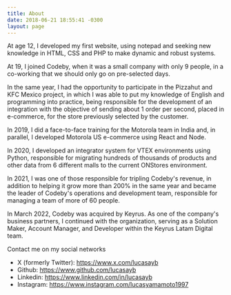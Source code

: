 ```yaml
---
title: About
date: 2018-06-21 18:55:41 -0300
layout: page
---
```


At age 12, I developed my first website, using notepad and seeking new knowledge in HTML, CSS and PHP to make dynamic and robust systems.

At 19, I joined Codeby, when it was a small company with only 9 people, in a co-working that we should only go on pre-selected days.

In the same year, I had the opportunity to participate in the Pizzahut and KFC Mexico project, in which I was able to put my knowledge of English and programming into practice, being responsible for the development of an integration with the objective of sending about 1 order per second, placed in e-commerce, for the store previously selected by the customer.

In 2019, I did a face-to-face training for the Motorola team in India and, in parallel, I developed Motorola US e-commerce using React and Node.

In 2020, I developed an integrator system for VTEX environments using Python, responsible for migrating hundreds of thousands of products and other data from 6 different malls to the current ONStores environment.

In 2021, I was one of those responsible for tripling Codeby's revenue, in addition to helping it grow more than 200% in the same year and became the leader of Codeby's operations and development team, responsible for managing a team of more of 60 people.

In March 2022, Codeby was acquired by Keyrus. As one of the company's business partners, I continued with the organization, serving as a Solution Maker, Account Manager, and Developer within the Keyrus Latam Digital team.

Contact me on my social networks
- X (formerly Twitter): https://www.x.com/lucasayb
- Github: https://www.github.com/lucasayb
- Linkedin: https://www.linkedin.com/in/lucasayb
- Instagram: https://www.instagram.com/lucasyamamoto1997